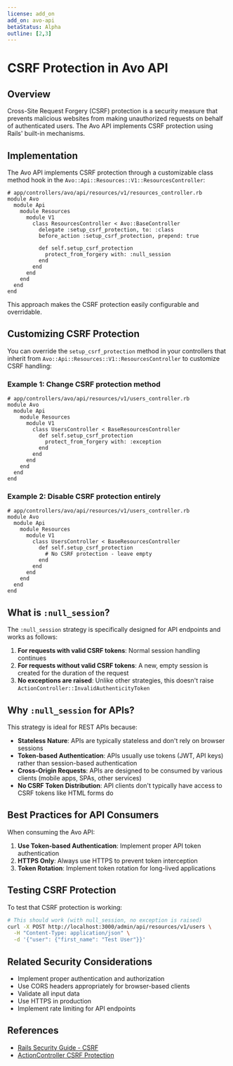 ```yaml
---
license: add_on
add_on: avo-api
betaStatus: Alpha
outline: [2,3]
---
```


# CSRF Protection in Avo API

## Overview

Cross-Site Request Forgery (CSRF) protection is a security measure that prevents malicious websites from making unauthorized requests on behalf of authenticated users. The Avo API implements CSRF protection using Rails' built-in mechanisms.

## Implementation

The Avo API implements CSRF protection through a customizable class method hook in the `Avo::Api::Resources::V1::ResourcesController`:

```ruby{10-12}
# app/controllers/avo/api/resources/v1/resources_controller.rb
module Avo
  module Api
    module Resources
      module V1
        class ResourcesController < Avo::BaseController
          delegate :setup_csrf_protection, to: :class
          before_action :setup_csrf_protection, prepend: true

          def self.setup_csrf_protection
            protect_from_forgery with: :null_session
          end
        end
      end
    end
  end
end
```

This approach makes the CSRF protection easily configurable and overridable.

## Customizing CSRF Protection

You can override the `setup_csrf_protection` method in your controllers that inherit from `Avo::Api::Resources::V1::ResourcesController` to customize CSRF handling:

### Example 1: Change CSRF protection method
```ruby{7-9}
# app/controllers/avo/api/resources/v1/users_controller.rb
module Avo
  module Api
    module Resources
      module V1
        class UsersController < BaseResourcesController
          def self.setup_csrf_protection
            protect_from_forgery with: :exception
          end
        end
      end
    end
  end
end
```

### Example 2: Disable CSRF protection entirely
```ruby{7-9}
# app/controllers/avo/api/resources/v1/users_controller.rb
module Avo
  module Api
    module Resources
      module V1
        class UsersController < BaseResourcesController
          def self.setup_csrf_protection
            # No CSRF protection - leave empty
          end
        end
      end
    end
  end
end
```

## What is `:null_session`?

The `:null_session` strategy is specifically designed for API endpoints and works as follows:

1. **For requests with valid CSRF tokens**: Normal session handling continues
2. **For requests without valid CSRF tokens**: A new, empty session is created for the duration of the request
3. **No exceptions are raised**: Unlike other strategies, this doesn't raise `ActionController::InvalidAuthenticityToken`

## Why `:null_session` for APIs?

This strategy is ideal for REST APIs because:

- **Stateless Nature**: APIs are typically stateless and don't rely on browser sessions
- **Token-based Authentication**: APIs usually use tokens (JWT, API keys) rather than session-based authentication
- **Cross-Origin Requests**: APIs are designed to be consumed by various clients (mobile apps, SPAs, other services)
- **No CSRF Token Distribution**: API clients don't typically have access to CSRF tokens like HTML forms do

## Best Practices for API Consumers

When consuming the Avo API:

1. **Use Token-based Authentication**: Implement proper API token authentication
2. **HTTPS Only**: Always use HTTPS to prevent token interception
3. **Token Rotation**: Implement token rotation for long-lived applications

## Testing CSRF Protection

To test that CSRF protection is working:

```bash
# This should work (with null_session, no exception is raised)
curl -X POST http://localhost:3000/admin/api/resources/v1/users \
  -H "Content-Type: application/json" \
  -d '{"user": {"first_name": "Test User"}}'
```

## Related Security Considerations

- Implement proper authentication and authorization
- Use CORS headers appropriately for browser-based clients
- Validate all input data
- Use HTTPS in production
- Implement rate limiting for API endpoints

## References

- [Rails Security Guide - CSRF](https://guides.rubyonrails.org/security.html#cross-site-request-forgery-csrf)
- [ActionController CSRF Protection](https://api.rubyonrails.org/classes/ActionController/RequestForgeryProtection.html)